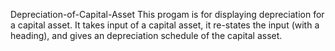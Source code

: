 Depreciation-of-Capital-Asset
This progam is for displaying depreciation for a capital asset. 
It takes input of a capital asset, it re-states the input (with a heading), and gives an depreciation schedule of the capital asset.
